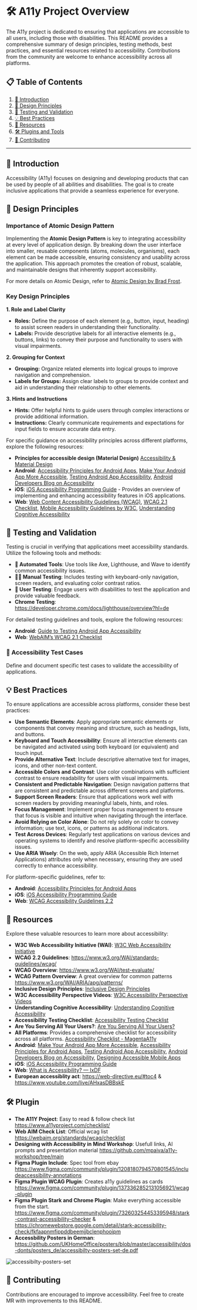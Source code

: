 # 🛠️ A11y Project Overview

The A11y project is dedicated to ensuring that applications are accessible to all users, including those with disabilities. This README provides a comprehensive summary of design principles, testing methods, best practices, and essential resources related to accessibility. Contributions from the community are welcome to enhance accessibility across all platforms.

## 📋 Table of Contents

1. [👋 Introduction](#-introduction)
2. [🎨 Design Principles](#-design-principles)
3. [🧪 Testing and Validation](#-testing-and-validation)
4. [💡 Best Practices](#-best-practices)
5. [🔗 Resources](#-resources)
6. [🛠️ Plugins and Tools](#-plugins-and-tools)
7. [🤝 Contributing](#-contributing)

---

## 👋 Introduction

Accessibility (A11y) focuses on designing and developing products that can be used by people of all abilities and disabilities. The goal is to create inclusive applications that provide a seamless experience for everyone.

## 🎨 Design Principles

### Importance of Atomic Design Pattern

Implementing the **Atomic Design Pattern** is key to integrating accessibility at every level of application design. By breaking down the user interface into smaller, reusable components (atoms, molecules, organisms), each element can be made accessible, ensuring consistency and usability across the application. This approach promotes the creation of robust, scalable, and maintainable designs that inherently support accessibility.

For more details on Atomic Design, refer to [Atomic Design by Brad Frost](http://bradfrost.com/blog/post/atomic-web-design/).

### Key Design Principles

**1. Role and Label Clarity**
* **Roles:** Define the purpose of each element (e.g., button, input, heading) to assist screen readers in understanding their functionality. 
* **Labels:** Provide descriptive labels for all interactive elements (e.g., buttons, links) to convey their purpose and functionality to users with visual impairments. 

**2. Grouping for Context**
* **Grouping:** Organize related elements into logical groups to improve navigation and comprehension. 
* **Labels for Groups:** Assign clear labels to groups to provide context and aid in understanding their relationship to other elements.

**3. Hints and Instructions**
* **Hints:** Offer helpful hints to guide users through complex interactions or provide additional information.
* **Instructions:** Clearly communicate requirements and expectations for input fields to ensure accurate data entry.

For specific guidance on accessibility principles across different platforms, explore the following resources:
- **Principles for accessible design (Material Design)** [Accessibility & Material Design](https://m3.material.io/foundations/overview/principles)
- **Android**: [Accessibility Principles for Android Apps](https://developer.android.com/guide/topics/ui/accessibility/principles?authuser=1), [Make Your Android App More Accessible](https://developer.android.com/courses/pathways/make-your-android-app-accessible), [Testing Android App Accessibility](https://developer.android.com/guide/topics/ui/accessibility/testing?authuser=1&continue=https%3A%2F%2Fdeveloper.android.com%2Fcourses%2Fpathways%2Fmake-your-android-app-accessible%3Fauthuser%3D1%23article-https%3A%2F%2Fdeveloper.android.com%2Fguide%2Ftopics%2Fui%2Faccessibility%2Ftesting), [Android Developers Blog on Accessibility](https://android-developers.googleblog.com/2012/04/accessibility-are-you-serving-all-your-users.html)
- **iOS**: [iOS Accessibility Programming Guide](https://developer.apple.com/documentation/uikit/accessibility) - Provides an overview of implementing and enhancing accessibility features in iOS applications.
- **Web**: [Web Content Accessibility Guidelines (WCAG)](https://www.w3.org/WAI/standards-guidelines/wcag/), [WCAG 2.1 Checklist](https://webaim.org/standards/wcag/checklist), [Mobile Accessibility Guidelines by W3C](https://www.w3.org/WAI/standards-guidelines/mobile/), [Understanding Cognitive Accessibility](https://www.w3.org/WAI/people-use-web/abilities-barriers/cognitive/)

## 🧪 Testing and Validation

Testing is crucial in verifying that applications meet accessibility standards. Utilize the following tools and methods:

- **🔧 Automated Tools**: Use tools like Axe, Lighthouse, and Wave to identify common accessibility issues.
- **👨‍🏫 Manual Testing**: Includes testing with keyboard-only navigation, screen readers, and evaluating color contrast ratios.
- **👥 User Testing**: Engage users with disabilities to test the application and provide valuable feedback.
- **Chrome Testing**: https://developer.chrome.com/docs/lighthouse/overview?hl=de

For detailed testing guidelines and tools, explore the following resources:

- **Android**: [Guide to Testing Android App Accessibility](https://developer.android.com/guide/topics/ui/accessibility/testing)
- **Web**: [WebAIM’s WCAG 2.1 Checklist](https://webaim.org/standards/wcag/checklist)

### 📑 Accessibility Test Cases

Define and document specific test cases to validate the accessibility of applications.

## 💡 Best Practices

To ensure applications are accessible across platforms, consider these best practices:

- **Use Semantic Elements**: Apply appropriate semantic elements or components that convey meaning and structure, such as headings, lists, and buttons.
- **Keyboard and Touch Accessibility**: Ensure all interactive elements can be navigated and activated using both keyboard (or equivalent) and touch input.
- **Provide Alternative Text**: Include descriptive alternative text for images, icons, and other non-text content.
- **Accessible Colors and Contrast**: Use color combinations with sufficient contrast to ensure readability for users with visual impairments.
- **Consistent and Predictable Navigation**: Design navigation patterns that are consistent and predictable across different screens and platforms.
- **Support Screen Readers**: Ensure that applications work well with screen readers by providing meaningful labels, hints, and roles.
- **Focus Management**: Implement proper focus management to ensure that focus is visible and intuitive when navigating through the interface.
- **Avoid Relying on Color Alone**: Do not rely solely on color to convey information; use text, icons, or patterns as additional indicators.
- **Test Across Devices**: Regularly test applications on various devices and operating systems to identify and resolve platform-specific accessibility issues.
- **Use ARIA Wisely**: On the web, apply ARIA (Accessible Rich Internet Applications) attributes only when necessary, ensuring they are used correctly to enhance accessibility.

For platform-specific guidelines, refer to:

- **Android**: [Accessibility Principles for Android Apps](https://developer.android.com/guide/topics/ui/accessibility/principles?authuser=1)
- **iOS**: [iOS Accessibility Programming Guide](https://developer.apple.com/documentation/uikit/accessibility)
- **Web**: [WCAG Accessibility Guidelines 2.2](https://www.w3.org/TR/WCAG22/)


## 🔗 Resources

Explore these valuable resources to learn more about accessibility:

- **W3C Web Accessibility Initiative (WAI)**: [W3C Web Accessibility Initiative](https://www.w3.org/WAI/)
- **WCAG 2.2 Guidelines**: https://www.w3.org/WAI/standards-guidelines/wcag/
- **WCAG Overview**: https://www.w3.org/WAI/test-evaluate/
- **WCAG Pattern Overview**: A great overview for common patterns https://www.w3.org/WAI/ARIA/apg/patterns/
- **Inclusive Design Principles**: [Inclusive Design Principles](https://inclusivedesignprinciples.org/)
- **W3C Accessibility Perspective Videos**: [W3C Accessibility Perspective Videos](https://www.w3.org/WAI/perspective-videos/)
- **Understanding Cognitive Accessibility**: [Understanding Cognitive Accessibility](https://www.w3.org/WAI/people-use-web/abilities-barriers/cognitive/)
- **Accessibility Testing Checklist**: [Accessibility Testing Checklist](https://developer.android.com/guide/topics/ui/accessibility/testing?authuser=1&continue=https%3A%2F%2Fdeveloper.android.com%2Fcourses%2Fpathways%2Fmake-your-android-app-accessible%3Fauthuser%3D1%23article-https%3A%2F%2Fdeveloper.android.com%2Fguide%2Ftopics%2Fui%2Faccessibility%2Ftesting)
- **Are You Serving All Your Users?**: [Are You Serving All Your Users?](https://android-developers.googleblog.com/2012/04/accessibility-are-you-serving-all-your.html)
- **All Platforms**: Provides a comprehensive checklist for accessibility across all platforms. [Accessibility Checklist - MagentaA11y](https://www.magentaa11y.com/) 
- **Android**: [Make Your Android App More Accessible](https://developer.android.com/courses/pathways/make-your-android-app-accessible), [Accessibility Principles for Android Apps](https://developer.android.com/guide/topics/ui/accessibility/principles?authuser=1), [Testing Android App Accessibility](https://developer.android.com/guide/topics/ui/accessibility/testing), [Android Developers Blog on Accessibility](https://android-developers.googleblog.com/2012/04/accessibility-are-you-serving-all-your-users.html), [Designing Accessible Mobile Apps](https://developer.android.com/design/ui/mobile/guides/foundations/accessibility?hl=en&authuser=1#)
- **iOS**: [iOS Accessibility Programming Guide](https://developer.apple.com/documentation/uikit/accessibility)
- **Web**: [What is Accessibility? — IxDF](https://www.interaction-design.org/literature/topics/accessibility)
- **European accessiblity act**: https://web-directive.eu/#toc4 & https://www.youtube.com/live/AHxasDBBskE

## 🛠️ Plugin

- **The A11Y Project**: Easy to read & follow check list https://www.a11yproject.com/checklist/
- **Web AIM Check List**: Official wcag list https://webaim.org/standards/wcag/checklist
- **Designing with Accessibility in Mind Workshop**: Usefull links, AI prompts and presentation material https://github.com/mpaiva/a11y-workshop/tree/main
- **Figma Plugin Include**: Spec tool from ebay https://www.figma.com/community/plugin/1208180794570801545/includeaccessibility-annotations
- **Figma Plugin WCAG Plugin**: Creates a11y guidelines as cards https://www.figma.com/community/plugin/1373362852131056921/wcag-plugin
- **Figma Plugin Stark and Chrome Plugin**: Make everything accessible from the start. https://www.figma.com/community/plugin/732603254453395948/stark-contrast-accessibility-checker & https://chromewebstore.google.com/detail/stark-accessibility-check/fkfaapnmfippddbeemjjbclenphooipm
- **Accessbility Posters in German**: https://github.com/UKHomeOffice/posters/blob/master/accessibility/dos-donts/posters_de/accessibilty-posters-set-de.pdf

![accessibilty-posters-set](https://github.com/user-attachments/assets/ef7b03c9-2ee9-43ce-a0db-a0b0ef892494)


## 🤝 Contributing

Contributions are encouraged to improve accessibility.
Feel free to create MR with improvements to this README.

